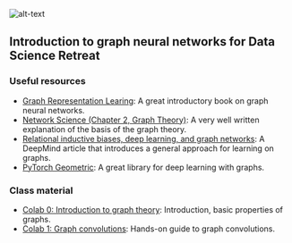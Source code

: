 ![alt-text](https://github.com/stanislav-chekmenev/ml_with_graphs/blob/main/assets/graph.jpg)

## Introduction to graph neural networks for Data Science Retreat
### Useful resources
- [Graph Representation Learing](https://www.cs.mcgill.ca/~wlh/grl_book/): A great introductory book on graph neural networks.
- [Network Science (Chapter 2, Graph Theory)](http://networksciencebook.com/chapter/2): A very well written explanation of the basis of the graph theory.
- [Relational inductive biases, deep learning, and graph networks](https://arxiv.org/abs/1806.01261): A DeepMind article that introduces a general approach for learning on graphs.
- [PyTorch Geometric](https://github.com/pyg-team/pytorch_geometric): A great library for deep learning with graphs.  

### Class material

- [Colab 0: Introduction to graph theory](https://colab.research.google.com/drive/1lD739G6Q1eyPO21t0oHzgKK2RYiAmoId?usp=sharing): Introduction, basic properties of graphs.  
- [Colab 1: Graph convolutions](https://colab.research.google.com/drive/1osnuRgqAmKBARwBap6Zs1IQ-vPEtIR0b#scrollTo=VCBRi-zRNwMV): Hands-on guide to  graph convolutions.


